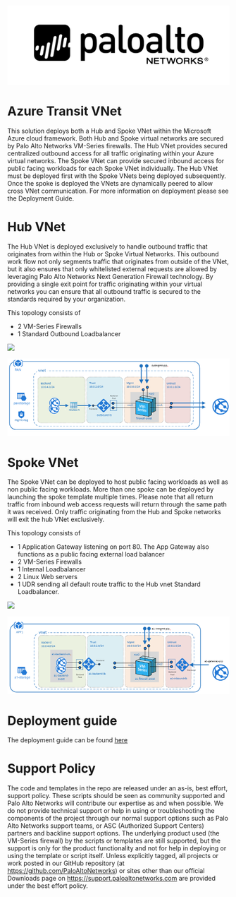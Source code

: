 

![alt_text](documentation/images/panw-logo-no-badge-black.png "logo")

# Azure Transit VNet

This solution deploys both a Hub and Spoke VNet within the Microsoft Azure cloud framework. Both Hub and Spoke virtual networks are secured by Palo Alto Networks VM-Series firewalls. The Hub VNet provides secured centralized outbound access for all traffic originating within your Azure virtual networks. The Spoke VNet can provide secured inbound access for public facing workloads for each Spoke VNet individually. The Hub VNet must be deployed first with the Spoke VNets being deployed subsequently. Once the spoke is deployed the VNets are dynamically peered to allow cross VNet communication. For more information on deployment please see the Deployment Guide.


# Hub VNet
The Hub VNet is deployed exclusively to handle outbound traffic that originates from within the Hub or Spoke Virtual Networks. This outbound work flow not only segments traffic that originates from outside of the VNet, but it also ensures that only whitelisted external requests are allowed by leveraging Palo Alto Networks Next Generation Firewall technology. By providing a single exit point for traffic originating within your virtual networks you can ensure that all outbound traffic is secured to the standards required by your organization.  

This topology consists of
- 2 VM-Series Firewalls
- 1 Standard Outbound Loadbalancer

[<img src="http://azuredeploy.net/deploybutton.png"/>](https://portal.azure.com/#create/Microsoft.Template/uri/https%3A%2F%2Fraw.githubusercontent.com%2Fjpeezus%2FAzure-Transit-VNet%2Fmaster%2Fazure-pan-hub%2FazureDeployInfra.json)


![alt_text](documentation/images/Hub-Topology.PNG "topology")

# Spoke VNet
The Spoke VNet can be deployed to host public facing workloads as well as non public facing workloads. More than one spoke can be deployed by launching the spoke template multiple times. Please note that all return traffic from inbound web access requests will return through the same path it was received. Only traffic originating from the Hub and Spoke networks will exit the hub VNet exclusively. 

This topology consists of
- 1 Application Gateway listening on port 80. The App Gateway also functions as a public facing external load balancer
- 2 VM-Series Firewalls
- 1 Internal Loadbalancer
- 2 Linux Web servers
- 1 UDR sending all default route traffic to the Hub vnet Standard Loadbalancer.

[<img src="http://azuredeploy.net/deploybutton.png"/>](https://portal.azure.com/#create/Microsoft.Template/uri/https%3A%2F%2Fraw.githubusercontent.com%2Fjpeezus%2FAzure-Transit-VNet%2Fmaster%2Fazure-pan-spoke%2Fazuredeploy.json)

![alt_text](documentation/images/Spoke-Topology.PNG "topology")


# Deployment guide
The deployment guide can be found [here](https://github.com/PaloAltoNetworks/Azure-Transit-VNET/blob/master/documentation/Azure_Transit_VNet_Deployment_Guide.pdf)

# Support Policy
The code and templates in the repo are released under an as-is, best effort, support policy. These scripts should be seen as community supported and Palo Alto Networks will contribute our expertise as and when possible. We do not provide technical support or help in using or troubleshooting the components of the project through our normal support options such as Palo Alto Networks support teams, or ASC (Authorized Support Centers) partners and backline support options. The underlying product used (the VM-Series firewall) by the scripts or templates are still supported, but the support is only for the product functionality and not for help in deploying or using the template or script itself. Unless explicitly tagged, all projects or work posted in our GitHub repository (at https://github.com/PaloAltoNetworks) or sites other than our official Downloads page on https://support.paloaltonetworks.com are provided under the best effort policy.
